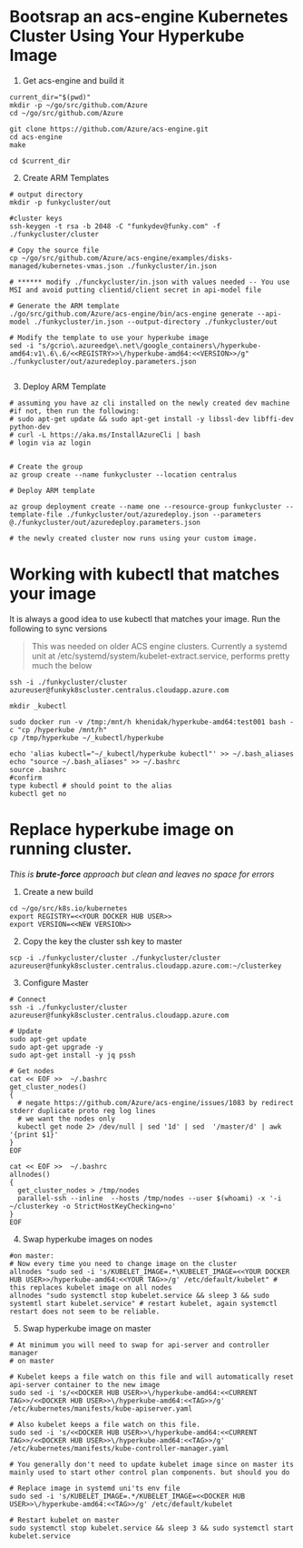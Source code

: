 # Bootsrap an acs-engine Kubernetes Cluster Using Your Hyperkube Image

1. Get acs-engine and build it

```
current_dir="$(pwd)"
mkdir -p ~/go/src/github.com/Azure
cd ~/go/src/github.com/Azure

git clone https://github.com/Azure/acs-engine.git
cd acs-engine
make

cd $current_dir
```


2. Create ARM Templates
```
# output directory
mkdir -p funkycluster/out

#cluster keys
ssh-keygen -t rsa -b 2048 -C "funkydev@funky.com" -f ./funkycluster/cluster

# Copy the source file
cp ~/go/src/github.com/Azure/acs-engine/examples/disks-managed/kubernetes-vmas.json ./funkycluster/in.json

# ****** modify ./funckycluster/in.json with values needed -- You use MSI and avoid putting clientid/client secret in api-model file

# Generate the ARM template 
./go/src/github.com/Azure/acs-engine/bin/acs-engine generate --api-model ./funkycluster/in.json --output-directory ./funkycluster/out

# Modify the template to use your hyperkube image
sed -i "s/gcrio\.azureedge\.net\/google_containers\/hyperkube-amd64:v1\.6\.6/<<REGISTRY>>\/hyperkube-amd64:<<VERSION>>/g" ./funkycluster/out/azuredeploy.parameters.json


```

3. Deploy ARM Template 

```
# assuming you have az cli installed on the newly created dev machine
#if not, then run the following:
# sudo apt-get update && sudo apt-get install -y libssl-dev libffi-dev python-dev
# curl -L https://aka.ms/InstallAzureCli | bash 
# login via az login


# Create the group  
az group create --name funkycluster --location centralus

# Deploy ARM template

az group deployment create --name one --resource-group funkycluster --template-file ./funkycluster/out/azuredeploy.json --parameters @./funkycluster/out/azuredeploy.parameters.json

# the newly created cluster now runs using your custom image. 
```


# Working with kubectl that matches your image

It is always a good idea to use kubectl that matches your image. Run the following to sync versions

> This was needed on older ACS engine clusters. Currently a systemd unit at /etc/systemd/system/kubelet-extract.service, performs pretty much the below

```
ssh -i ./funkycluster/cluster azureuser@funkyk8scluster.centralus.cloudapp.azure.com

mkdir _kubectl

sudo docker run -v /tmp:/mnt/h khenidak/hyperkube-amd64:test001 bash -c "cp /hyperkube /mnt/h"
cp /tmp/hyperkube ~/_kubectl/hyperkube

echo 'alias kubectl="~/_kubectl/hyperkube kubectl"' >> ~/.bash_aliases
echo "source ~/.bash_aliases" >> ~/.bashrc
source .bashrc
#confirm
type kubectl # should point to the alias
kubectl get no
```


# Replace hyperkube image on running cluster. 

*This is **brute-force** approach but clean and leaves no space for errors*

1. Create a new build

```
cd ~/go/src/k8s.io/kubernetes
export REGISTRY=<<YOUR DOCKER HUB USER>>
export VERSION=<<NEW VERSION>>
```

2. Copy the key the cluster ssh key to master 

```
scp -i ./funkycluster/cluster ./funkycluster/cluster azureuser@funkyk8scluster.centralus.cloudapp.azure.com:~/clusterkey
```

3. Configure Master

```
# Connect
ssh -i ./funkycluster/cluster azureuser@funkyk8scluster.centralus.cloudapp.azure.com

# Update 
sudo apt-get update
sudo apt-get upgrade -y
sudo apt-get install -y jq pssh

# Get nodes 
cat << EOF >>  ~/.bashrc
get_cluster_nodes()
{
  # negate https://github.com/Azure/acs-engine/issues/1083 by redirect stderr duplicate proto reg log lines
  # we want the nodes only
  kubectl get node 2> /dev/null | sed '1d' | sed  '/master/d' | awk '{print $1}'
}
EOF

cat << EOF >>  ~/.bashrc
allnodes()
{
  get_cluster_nodes > /tmp/nodes
  parallel-ssh --inline  --hosts /tmp/nodes --user $(whoami) -x '-i ~/clusterkey -o StrictHostKeyChecking=no'
}
EOF
```

4. Swap hyperkube images on nodes

```
#on master: 
# Now every time you need to change image on the cluster
allnodes "sudo sed -i 's/KUBELET_IMAGE=.*\KUBELET_IMAGE=<<YOUR DOCKER HUB USER>>/hyperkube-amd64:<<YOUR TAG>>/g' /etc/default/kubelet" # this replaces kubelet image on all nodes
allnodes "sudo systemctl stop kubelet.service && sleep 3 && sudo systemtl start kubelet.service" # restart kubelet, again systemctl restart does not seem to be reliable.
```

5. Swap hyperkube image on master

```
# At minimum you will need to swap for api-server and controller manager
# on master

# Kubelet keeps a file watch on this file and will automatically reset api-server container to the new image 
sudo sed -i 's/<<DOCKER HUB USER>>\/hyperkube-amd64:<<CURRENT TAG>>/<<DOCKER HUB USER>>\/hyperkube-amd64:<<TAG>>/g' /etc/kubernetes/manifests/kube-apiserver.yaml

# Also kubelet keeps a file watch on this file.
sudo sed -i 's/<<DOCKER HUB USER>>\/hyperkube-amd64:<<CURRENT TAG>>/<<DOCKER HUB USER>>\/hyperkube-amd64:<<TAG>>/g' /etc/kubernetes/manifests/kube-controller-manager.yaml

# You generally don't need to update kubelet image since on master its mainly used to start other control plan components. but should you do

# Replace image in systemd uni'ts env file 
sudo sed -i 's/KUBELET_IMAGE=.*/KUBELET_IMAGE=<<DOCKER HUB USER>>\/hyperkube-amd64:<<TAG>>/g' /etc/default/kubelet

# Restart kubelet on master
sudo systemctl stop kubelet.service && sleep 3 && sudo systemctl start kubelet.service
```

